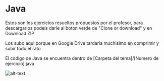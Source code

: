 # Java

Estos son los ejercicios resueltos propuestos por el profesor, para descargarlos podeis darle al boton verde de "Clone or download" y en Download ZIP

Los subo aqui porque en Google Drive tardaria muchisimo en comprimir y subir todo el rato

El codigo de Java se encuentra dentro de [Carpeta del tema]/[Numero de ejercicio].java

![alt-text](https://steamusercontent-a.akamaihd.net/ugc/956339572582320694/375264B5B3C9CF4A75C948A22E68924BE3A32FD5/)
